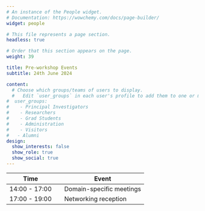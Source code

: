 ```yaml
---
# An instance of the People widget.
# Documentation: https://wowchemy.com/docs/page-builder/
widget: people

# This file represents a page section.
headless: true

# Order that this section appears on the page.
weight: 39

title: Pre-workshop Events
subtitle: 24th June 2024

content:
  # Choose which groups/teams of users to display.
  #   Edit `user_groups` in each user's profile to add them to one or more of these groups.
#  user_groups:
#    - Principal Investigators
#    - Researchers
#    - Grad Students
#    - Administration
#    - Visitors
#   - Alumni
design:
  show_interests: false
  show_role: true
  show_social: true
---
```


<center>

| Time          | &nbsp;&nbsp;&nbsp;&nbsp;Event                |
|---------------|----------------------------------------------|
| 14:00 - 17:00 | &nbsp;&nbsp;&nbsp;&nbsp;Domain-specific meetings  |
| 17:00 - 19:00 | &nbsp;&nbsp;&nbsp;&nbsp;Networking reception |

</center>

